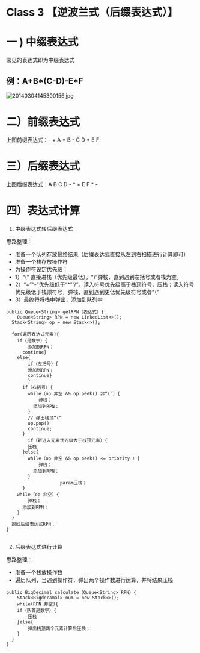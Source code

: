 # Class 3 【逆波兰式（后缀表达式）】

# 一 ) 中缀表达式
常见的表达式即为中缀表达式
## 例：A+B*(C-D)-E*F
![20140304145300156.jpg](https://cdn.nlark.com/yuque/0/2020/jpeg/2774814/1604540983884-9386f346-adf3-46b9-8960-5d7c5ff964ef.jpeg#align=left&display=inline&height=345&margin=%5Bobject%20Object%5D&name=20140304145300156.jpg&originHeight=345&originWidth=441&size=14649&status=done&style=none&width=441)
# 二）前缀表达式
上图前缀表达式：- + A * B - C D * E F
# 三）后缀表达式
上图后缀表达式：A B C D - * + E F * -
# 四）表达式计算

1. 中缀表达式转后缀表达式

思路整理：

- 准备一个队列存放最终结果（后缀表达式直接从左到右扫描进行计算即可）
- 准备一个栈存放操作符
- 为操作符设定优先级：
- 1）“(” 直接进栈（优先级最低），“)”弹栈，直到遇到左括号或者栈为空。
- 2）“+”“-”优先级低于“*”“/”。读入符号优先级高于栈顶符号，压栈；读入符号优先级低于栈顶符号，弹栈，直到遇到更低优先级符号或者“（”
- 3）最终将将栈中弹出，添加到队列中
```
public Queue<String> getRPN（表达式）{
	Queue<String> RPN = new LinkedList<>();
  Stack<String> op = new Stack<>();
  
  for(遍历表达式元素){
  	if（是数字）{
    	添加到RPN；
      continue}
    else{
    	if（左括号）{
      	添加到RPN；
        continue}
    	}
      if（右括号）{
      	while（op 非空 && op.peek() 非“(”）{
        	弹栈；
          添加到RPN；
        }
        // 弹出栈顶“(”
        op.pop()
        continue;
      }
     	if（新进入元素优先级大于栈顶元素）{
      	压栈
      }else{
      	while（op 非空 && op.peek() <= priority ）{
        	弹栈；
          添加到RPN；        
        }
					param压栈；
      }
    while（op 非空）{
    	弹栈；
      添加到RPN；
    }
  }
  返回后缀表达式RPN；
}
	 
```

2. 后缀表达式进行计算

思路整理：

- 准备一个栈放操作数
- 遍历队列，当遇到操作符，弹出两个操作数进行运算，并将结果压栈
```
public BigDecimal calculate（Queue<String> RPN）{
	Stack<Bigdecamal> num = new Stack<>();
	while(RPN 非空){
  	if（队首是数字）{
    	压栈
    }else{
    	弹出栈顶两个元素计算后压栈；
    }
  }
}
```


